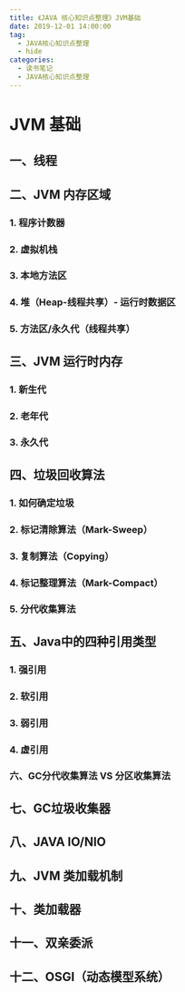 ```yaml
---
title: 《JAVA 核心知识点整理》JVM基础
date: 2019-12-01 14:00:00
tag: 
  - JAVA核心知识点整理
  - hide
categories:
  - 读书笔记
  - JAVA核心知识点整理
---
```

# JVM 基础

## 一、线程

## 二、JVM 内存区域

### 1. 程序计数器

### 2. 虚拟机栈

### 3. 本地方法区

### 4. 堆（Heap-线程共享）- 运行时数据区

### 5. 方法区/永久代（线程共享）

## 三、JVM 运行时内存

### 1. 新生代

### 2. 老年代

### 3. 永久代

## 四、垃圾回收算法

### 1. 如何确定垃圾

### 2. 标记清除算法（Mark-Sweep）

### 3. 复制算法（Copying）

### 4. 标记整理算法（Mark-Compact）

### 5. 分代收集算法

## 五、Java中的四种引用类型

### 1. 强引用

### 2. 软引用

### 3. 弱引用

### 4. 虚引用

### 六、GC分代收集算法 VS 分区收集算法

## 七、GC垃圾收集器

## 八、JAVA IO/NIO

## 九、JVM 类加载机制

## 十、类加载器

## 十一、双亲委派

## 十二、OSGI（动态模型系统）

